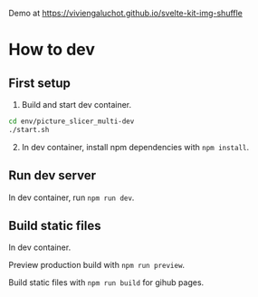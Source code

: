 Demo at https://viviengaluchot.github.io/svelte-kit-img-shuffle

# How to dev

## First setup

1. Build and start dev container.

```bash
cd env/picture_slicer_multi-dev
./start.sh
```

2. In dev container, install npm dependencies with `npm install`.

## Run dev server

In dev container, run `npm run dev`.

## Build static files

In dev container.

Preview production build with `npm run preview`.

Build static files with `npm run build` for gihub pages.
